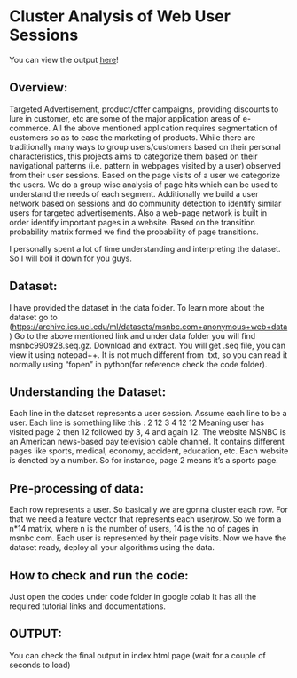 # Cluster Analysis of Web User Sessions

You can view the output [here]( https://nehalmuthu.github.io/-Cluster-Analysis-for-Web-Users-Sessions/)!

## Overview:
Targeted Advertisement, product/offer campaigns, providing discounts to lure in customer, etc are some of the major application areas of e-commerce.
All the above mentioned application requires segmentation of customers so as to ease the marketing of products.
While there are traditionally many ways to group users/customers based on their personal characteristics, this projects aims to categorize them based on their navigational patterns (i.e. pattern in webpages visited by a user) observed from their user sessions. 
Based on the page visits of a user we categorize the users.
We do a group wise analysis of page hits which can be used to understand the needs of each segment.
Additionally we build a user network based on sessions and do community detection to identify similar users for targeted advertisements. 
Also a web-page network is built in order identify important pages in a website. Based on the transition probability matrix formed we find the probability of page transitions.


I personally spent a lot of time understanding and interpreting the dataset. So I will boil it down for you guys.

## Dataset:
I have provided the dataset in the data folder.
To learn more about the dataset go to (https://archive.ics.uci.edu/ml/datasets/msnbc.com+anonymous+web+data)
Go to the above mentioned link and under data folder you will find msnbc990928.seq.gz.
Download and extract. You will get .seq file, you can view it using notepad++.
It is not much different from .txt, so you can read it normally using “fopen” in python(for reference check the code folder).

## Understanding the Dataset:
Each line in the dataset represents a user session. 
Assume each line to be a user.
Each line is something like this :  2 12 3 4 12 12
Meaning user has visited page 2 then 12 followed by 3, 4 and again 12.
The website MSNBC is an American news-based pay television cable channel.
It contains different pages like sports, medical, economy, accident, education, etc.
Each website is denoted by a number.
So for instance, page 2 means it’s a sports page.


## Pre-processing of data:
Each row represents a user.
So basically we are gonna cluster each row.
For that we need a feature vector that represents each user/row.
So we form a n*14 matrix, where n is the number of users, 14 is the no of pages in msnbc.com.
Each user is represented by their page visits.
Now we have the dataset ready, deploy all your algorithms using the data.


## How to check and run the code: 
Just open the codes under code folder in google colab
It has all the required tutorial links and documentations.

## OUTPUT:
You can check the final output in index.html page (wait for a couple of seconds to load)


